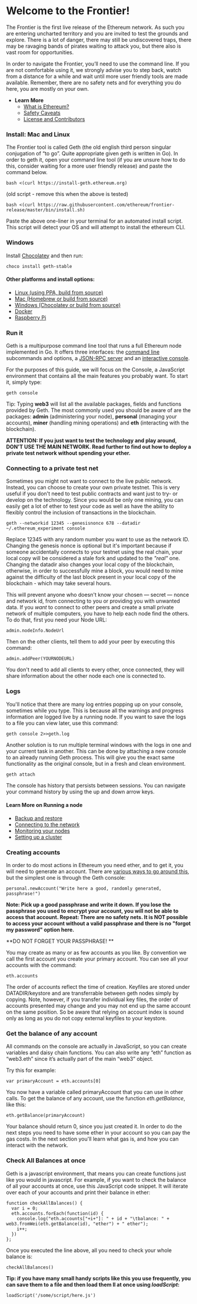 # Welcome to the Frontier!

The Frontier is the first live release of the Ethereum network. As such you are entering uncharted territory and you are invited to test the grounds and explore. There is a lot of danger, there may still be undiscovered traps, there may be ravaging bands of pirates waiting to attack you, but there also is vast room for opportunities.

In order to navigate the Frontier, you’ll need to use the command line. If you are not comfortable using it, we strongly advise you to step back, watch from a distance for a while and wait until more user friendly tools are made available. Remember, there are no safety nets and for everything you do here, you are mostly on your own.

* **Learn More**
  * [What is Ethereum?](http://ethereum.gitbooks.io/frontier-guide/content/ethereum.html)
  * [Safety Caveats](http://ethereum.gitbooks.io/frontier-guide/content/ethereum.html)
  * [License and Contributors](http://ethereum.gitbooks.io/frontier-guide/content/ethereum.html)
  

### Install: Mac and Linux

The Frontier tool is called Geth (the old english third person singular conjugation of “to go”. Quite appropriate given geth is written in Go). In order to geth it, open your command line tool (if you are unsure how to do this, consider waiting for a more user friendly release) and paste the command below. 

    bash <(curl https://install-geth.ethereum.org)  

(old script - remove this when the above is tested)
    
    bash <(curl https://raw.githubusercontent.com/ethereum/frontier-release/master/bin/install.sh)

Paste the above one-liner in your terminal for an automated install script. This script will detect your OS and will attempt to install the ethereum CLI. 

### Windows

Install [Chocolatey](https://chocolatey.org) and then run: 

    choco install geth-stable

#### Other platforms and install options:

* [Linux (using PPA, build from source)](http://ethereum.gitbooks.io/frontier-guide/content/installing_linux.html)
* [Mac (Homebrew or build from source)](http://ethereum.gitbooks.io/frontier-guide/content/installing_mac.html)
* [Windows (Chocolatey or build from source)](http://ethereum.gitbooks.io/frontier-guide/content/installing_windows.html)
* [Docker](http://ethereum.gitbooks.io/frontier-guide/content/using_docker.html)
* [Raspberry Pi](https://github.com/ethereum/wiki/wiki/Raspberry-Pi-instructions)


### Run it

Geth is a multipurpose command line tool that runs a full Ethereum node implemented in Go. It offers three interfaces: the [command line](http://ethereum.gitbooks.io/frontier-guide/content/cli.html) subcommands and options, a [JSON-RPC server](http://ethereum.gitbooks.io/frontier-guide/content/rpc.html) and an [interactive console](http://ethereum.gitbooks.io/frontier-guide/content/jsre.html).

For the purposes of this guide, we will focus on the Console, a JavaScript environment that contains all the main features you probably want. To start it, simply type:

    geth console

Tip: Typing **web3** will list all the available packages, fields and functions provided by Geth. The most commonly used you should be aware of are the packages: **admin** (administering your node), **personal** (managing your accounts), **miner** (handling mining operations) and **eth** (interacting with the blockchain).

**ATTENTION: If you just want to test the technology and play around, DON'T USE THE MAIN NETWORK. Read further to find out how to deploy a private test network without spending your ether.**


### Connecting to a private test net

Sometimes you might not want to connect to the live public network. Instead, you can choose to create your own private testnet. This is very useful if you don't need to test public contracts and want just to try- or develop on the technology. Since you would be only one mining, you can easily get a lot of ether to test your code as well as have the ability to flexibly control the inclusion of transactions in the blockchain.

    geth --networkid 12345 --genesisnonce 678 --datadir ~/.ethereum_experiment console

Replace 12345 with any random number you want to use as the network ID. Changing the genesis nonce is optional but it's important because if someone accidentally connects to your testnet using the real chain, your local copy will be considered a stale fork and updated to the _"real"_ one. Changing the datadir also changes your local copy of the blockchain, otherwise, in order to successfully mine a block, you would need to mine against the difficulty of the last block present in your local copy of the blockchain - which may take several hours. 

This will prevent anyone who doesn't know your chosen — secret — nonce and network id, from connecting to you or providing you with unwanted data. If you *want* to connect to other peers and create a small private network of multiple computers, you have to help each node find the others. To do that, first you need your Node URL:

    admin.nodeInfo.NodeUrl

Then on the other clients, tell them to add your peer by executing this command:

    admin.addPeer(YOURNODEURL)

You don't need to add all clients to every other, once connected, they will share information about the other node each one is connected to.


### Logs 

You'll notice that there are many log entries popping up on your console, sometimes while you type. This is because all the warnings and progress information are logged live by a running node. If you want to save the logs to a file you can view later, use this command:

    geth console 2>>geth.log

Another solution is to run multiple terminal windows with the logs in one and your current task in another. This can be done by attaching a new console to an already running Geth process. This will give you the exact same functionality as the original console, but in a fresh and clean environment.

    geth attach

The console has history that persists between sessions. You can navigate your command history by using the up and down arrow keys.

#### Learn More on Running a node

* [Backup and restore](http://ethereum.gitbooks.io/frontier-guide/content/backup_restore.html)
* [Connecting to the network](http://ethereum.gitbooks.io/frontier-guide/content/connecting.html)
* [Monitoring your nodes](http://ethereum.gitbooks.io/frontier-guide/content/netstats.html)
* [Setting up a cluster](http://ethereum.gitbooks.io/frontier-guide/content/cluster.html)


### Creating accounts

In order to do most actions in Ethereum you need ether, and to get it, you will need to generate an account. There are [various ways to go around this](http://ethereum.gitbooks.io/frontier-guide/content/managing_accounts.html), but the simplest one is through the Geth console:

    personal.newAccount("Write here a good, randomly generated, passphrase!")

**Note: Pick up a good passphrase and write it down. If you lose the passphrase you used to encrypt your account, you will not be able to access that account. Repeat: There are no safety nets. It is NOT possible to access your account without a valid passphrase and there is no "forgot my password" option here.**

**DO NOT FORGET YOUR PASSPHRASE! **

You may create as many or as few accounts as you like. By convention we call the first account you create your primary account. You can see all your accounts with the command:
 
    eth.accounts

The order of accounts reflect the time of creation. Keyfiles are stored under DATADIR/keystore and are transferrable between geth nodes simply by copying. Note, however, if you transfer individual key files, the order of accounts presented may change and you may not end up the same account on the same position. So be aware that relying on account index is sound only as long as you do not copy external keyfiles to your keystore.

### Get the balance of any account

All commands on the console are actually in JavaScript, so you can create variables and daisy chain functions. You can also write any “eth” function as “web3.eth” since it’s actually part of the main “web3” object.

Try this for example:

    var primaryAccount = eth.accounts[0]

You now have a variable called primaryAccount that you can use in other calls. To get the balance of any account, use the function _eth.getBalance_, like this:

    eth.getBalance(primaryAccount)

 Your balance should return 0, since you just created it. In order to do the next steps you need to have some ether in your account so you can pay the gas costs. In the next section you'll learn what gas is, and how you can interact with the network.


### Check All Balances at once

Geth is a javascript environment, that means you can create functions just like you would in javascript. For example, if you want to check the balance of all your accounts at once, use this JavaScript code snippet. It will iterate over each of your accounts and print their balance in ether:
 
    function checkAllBalances() { 
      var i = 0; 
      eth.accounts.forEach(function(id) {
        console.log("eth.accounts["+i+"]: " + id + "\tbalance: " + web3.fromWei(eth.getBalance(id), "ether") + " ether"); 
        i++;
      })
    }; 

Once you executed the line above, all you need to check your whole balance is:

    checkAllBalances() 


**Tip: if you have many small handy scripts like this you use frequently, you can save them to a file and then load them ll at once using _loadScript_:**

    loadScript('/some/script/here.js')


